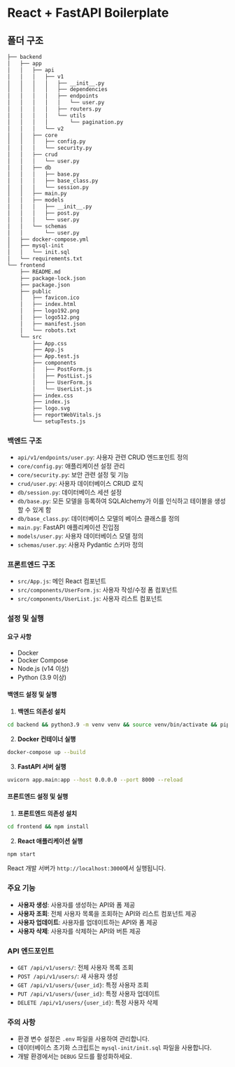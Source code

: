 # React + FastAPI Boilerplate

## 폴더 구조
```bash
├── backend
│   ├── app
│   │   ├── api
│   │   │   ├── v1
│   │   │   │   ├── __init__.py
│   │   │   │   ├── dependencies
│   │   │   │   ├── endpoints
│   │   │   │   │   └── user.py
│   │   │   │   ├── routers.py
│   │   │   │   └── utils
│   │   │   │       └── pagination.py
│   │   │   └── v2
│   │   ├── core
│   │   │   ├── config.py
│   │   │   └── security.py
│   │   ├── crud
│   │   │   └── user.py
│   │   ├── db
│   │   │   ├── base.py
│   │   │   ├── base_class.py
│   │   │   └── session.py
│   │   ├── main.py
│   │   ├── models
│   │   │   ├── __init__.py
│   │   │   ├── post.py
│   │   │   └── user.py
│   │   └── schemas
│   │       └── user.py
│   ├── docker-compose.yml
│   ├── mysql-init
│   │   └── init.sql
│   └── requirements.txt
└── frontend
    ├── README.md
    ├── package-lock.json
    ├── package.json
    ├── public
    │   ├── favicon.ico
    │   ├── index.html
    │   ├── logo192.png
    │   ├── logo512.png
    │   ├── manifest.json
    │   └── robots.txt
    └── src
        ├── App.css
        ├── App.js
        ├── App.test.js
        ├── components
        │   ├── PostForm.js
        │   ├── PostList.js
        │   ├── UserForm.js
        │   └── UserList.js
        ├── index.css
        ├── index.js
        ├── logo.svg
        ├── reportWebVitals.js
        └── setupTests.js
```

### 백엔드 구조
- `api/v1/endpoints/user.py`: 사용자 관련 CRUD 엔드포인트 정의
- `core/config.py`: 애플리케이션 설정 관리
- `core/security.py`: 보안 관련 설정 및 기능
- `crud/user.py`: 사용자 데이터베이스 CRUD 로직
- `db/session.py`: 데이터베이스 세션 설정
- `db/base.py`: 모든 모델을 등록하여 SQLAlchemy가 이를 인식하고 테이블을 생성할 수 있게 함
- `db/base_class.py`: 데이터베이스 모델의 베이스 클래스를 정의
- `main.py`: FastAPI 애플리케이션 진입점
- `models/user.py`: 사용자 데이터베이스 모델 정의
- `schemas/user.py`: 사용자 Pydantic 스키마 정의

### 프론트엔드 구조
- `src/App.js`: 메인 React 컴포넌트
- `src/components/UserForm.js`: 사용자 작성/수정 폼 컴포넌트
- `src/components/UserList.js`: 사용자 리스트 컴포넌트

### 설정 및 실행

#### 요구 사항
- Docker
- Docker Compose
- Node.js (v14 이상)
- Python (3.9 이상)

#### 백엔드 설정 및 실행

1. **백엔드 의존성 설치**
```bash
cd backend && python3.9 -m venv venv && source venv/bin/activate && pip install -r requirements.txt
```

2. **Docker 컨테이너 실행**
```bash
docker-compose up --build
```

3. **FastAPI 서버 실행**
```bash
uvicorn app.main:app --host 0.0.0.0 --port 8000 --reload
```

#### 프론트엔드 설정 및 실행

1. **프론트엔드 의존성 설치**
```bash
cd frontend && npm install
```    
2. **React 애플리케이션 실행**
```bash
npm start
```
React 개발 서버가 `http://localhost:3000`에서 실행됩니다.

### 주요 기능
- **사용자 생성**: 사용자를 생성하는 API와 폼 제공
- **사용자 조회**: 전체 사용자 목록을 조회하는 API와 리스트 컴포넌트 제공
- **사용자 업데이트**: 사용자를 업데이트하는 API와 폼 제공
- **사용자 삭제**: 사용자를 삭제하는 API와 버튼 제공

### API 엔드포인트
- `GET /api/v1/users/`: 전체 사용자 목록 조회
- `POST /api/v1/users/`: 새 사용자 생성
- `GET /api/v1/users/{user_id}`: 특정 사용자 조회
- `PUT /api/v1/users/{user_id}`: 특정 사용자 업데이트
- `DELETE /api/v1/users/{user_id}`: 특정 사용자 삭제
### 주의 사항
- 환경 변수 설정은 `.env` 파일을 사용하여 관리합니다.
- 데이터베이스 초기화 스크립트는 `mysql-init/init.sql` 파일을 사용합니다.
- 개발 환경에서는 `DEBUG` 모드를 활성화하세요.
